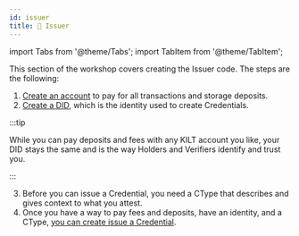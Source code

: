 ```yaml
---
id: issuer
title: 🏢 Issuer
---
```


import Tabs from '@theme/Tabs';
import TabItem from '@theme/TabItem';

This section of the workshop covers creating the <span className="label-role issuer">Issuer</span> code. The steps are the following:

1. [Create an account](../04_accounts.md) to pay for all transactions and storage deposits.
2. [Create a DID](./02_did.md), which is the identity used to create Credentials.

  :::tip

  While you can pay deposits and fees with any KILT account you like, your DID stays the same and is the way Holders and Verifiers identify and trust you.

  :::
<!-- TODO: Link to CType docs when done -->
3. Before you can issue a Credential, you need a CType that describes and gives context to what you attest.
4. Once you have a way to pay fees and deposits, have an identity, and a CType, [you can create issue a Credential](./03_issue_credential.md).
